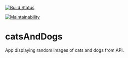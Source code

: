 [![Build Status](https://travis-ci.org/Szczepan87/catsAndDogs.svg?branch=master)](https://travis-ci.org/Szczepan87/catsAndDogs)

[![Maintainability](https://api.codeclimate.com/v1/badges/b9b157ba4436dce58847/maintainability)](https://codeclimate.com/github/Szczepan87/catsAndDogs/maintainability)

# catsAndDogs
App displaying random images of cats and dogs from API.
